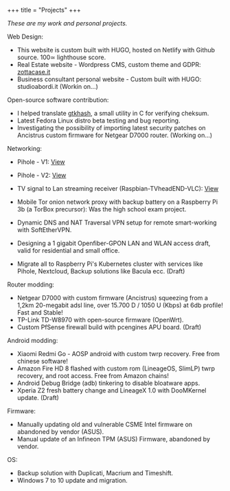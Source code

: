 +++
title = "Projects"
+++

_These are my work and personal projects._

Web Design:

* This website is custom built with HUGO, hosted on Netlify with Github source. 100≃ lighthouse score. 
* Real Estate website - Wordpress CMS, custom theme and GDPR: <a href="https://www.zottacase.it">zottacase.it</a>
* Business consultant personal website - Custom built with HUGO: studioabordi.it (Workin on...)

Open-source software contribution:

* I helped translate <a href="https://github.com/tristanheaven/gtkhash">gtkhash</a>, a small utility in C for verifying cheksum.
* Latest Fedora Linux distro beta testing and bug reporting.
* Investigating the possibility of importing latest security patches on Ancistrus custom firmware for Netgear D7000 router. (Working on...)

Networking:

* Pihole - V1: <a href="https://www.dropbox.com/s/1hi3z70x1bjkyrz/pihole.JPG?dl=0">View</a>
* Pihole - V2: <a href="https://www.dropbox.com/s/n4hi4smvbfdod5t/2.jpg?dl=0">View</a>
* TV signal to Lan streaming receiver (Raspbian-TVheadEND-VLC): <a href="https://www.dropbox.com/s/jqgjcahtn6vwgqy/3.jpg?dl=0">View</a>
* Mobile Tor onion network proxy with backup battery on a Raspberry Pi 3b (a TorBox precursor): Was the high school exam project.
* Dynamic DNS and NAT Traversal VPN setup for remote smart-working with SoftEtherVPN. 
* Designing a 1 gigabit Openfiber-GPON LAN and WLAN access draft, valid for residential and small office.

* Migrate all to Raspberry Pi's Kubernetes cluster with services like Pihole, Nextcloud, Backup solutions like Bacula ecc. (Draft)

Router modding:

* Netgear D7000 with custom firmware (Ancistrus) squeezing from a 1,2km 20-megabit adsl line, over 15.700 D / 1050 U (Kbps) at 6db profile! Fast and Stable!
* TP-Link TD-W8970 with open-source firmware (OpenWrt).
* Custom PfSense firewall build with pcengines APU board. (Draft)

Android modding:

* Xiaomi Redmi Go - AOSP android with custom twrp recovery. Free from chinese software!
* Amazon Fire HD 8 flashed with custom rom (LineageOS, SlimLP) twrp recovery, and root access. Free from Amazon chains!
* Android Debug Bridge (adb) tinkering to disable bloatware apps.
* Xperia Z2 fresh battery change and LineageX 1.0 with DooMKernel update. (Draft)

Firmware:

* Manually updating old and vulnerable CSME Intel firmware on abandoned by vendor (ASUS).
* Manual update of an Infineon TPM (ASUS) Firmware, abandoned by vendor.

OS:

* Backup solution with Duplicati, Macrium and Timeshift.
* Windows 7 to 10 update and migration.
